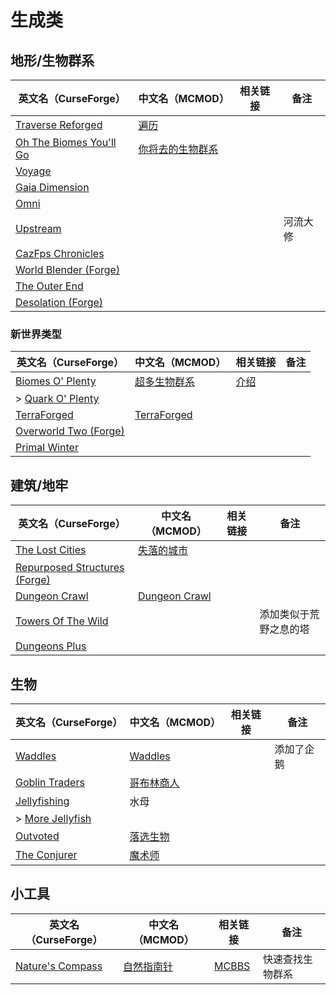 # 生成类

## 地形/生物群系

| 英文名（CurseForge）                                                                           | 中文名（MCMOD）                                          | 相关链接 | 备注     |
| ---------------------------------------------------------------------------------------------- | -------------------------------------------------------- | -------- | -------- |
| [Traverse Reforged](https://www.curseforge.com/minecraft/mc-mods/traverse-reforged)            | [遍历](https://www.mcmod.cn/class/1416.html)             |          |          |
| [Oh The Biomes You'll Go](https://www.curseforge.com/minecraft/mc-mods/oh-the-biomes-youll-go) | [你将去的生物群系](https://www.mcmod.cn/class/1618.html) |          |          |
| [Voyage](https://www.curseforge.com/minecraft/mc-mods/voyage)                                  |                                                          |          |          |
| [Gaia Dimension](https://www.curseforge.com/minecraft/mc-mods/gaia-dimension)                  |                                                          |          |          |
| [Omni](https://www.curseforge.com/minecraft/mc-mods/omni)                                      |                                                          |          |          |
| [Upstream](https://www.curseforge.com/minecraft/mc-mods/upstream)                              |                                                          |          | 河流大修 |
| [CazFps Chronicles](https://www.curseforge.com/minecraft/mc-mods/cazfps-chronicles)            |                                                          |          |          |
| [World Blender (Forge)](https://www.curseforge.com/minecraft/mc-mods/worldblender)             |                                                          |          |          |
| [The Outer End](https://www.curseforge.com/minecraft/mc-mods/the-outer-end)                    |                                                          |          |          |
| [Desolation (Forge)](https://www.curseforge.com/minecraft/mc-mods/desolation-forge)            |                                                          |          |          |

### 新世界类型

| 英文名（CurseForge）                                                                      | 中文名（MCMOD）                                     | 相关链接                                             | 备注 |
| ----------------------------------------------------------------------------------------- | --------------------------------------------------- | ---------------------------------------------------- | ---- |
| [Biomes O' Plenty](https://www.curseforge.com/minecraft/mc-mods/biomes-o-plenty)          | [超多生物群系](https://www.mcmod.cn/class/108.html) | [介绍](https://www.mcbbs.net/thread-814732-1-1.html) |      |
| > [Quark O' Plenty](https://www.curseforge.com/minecraft/mc-mods/quark-o-plenty)          |                                                     |                                                      |      |
| [TerraForged](https://www.curseforge.com/minecraft/mc-mods/terraforged)                   | [TerraForged](https://www.mcmod.cn/class/2555.html) |                                                      |      |
| [Overworld Two (Forge)](https://www.curseforge.com/minecraft/mc-mods/overworld-two-forge) |                                                     |                                                      |      |
| [Primal Winter](https://www.curseforge.com/minecraft/mc-mods/primal-winter)               |                                                     |                                                      |      |

## 建筑/地牢

| 英文名（CurseForge）                                                                                | 中文名（MCMOD）                                       | 相关链接 | 备注                   |
| --------------------------------------------------------------------------------------------------- | ----------------------------------------------------- | -------- | ---------------------- |
| [The Lost Cities](https://www.curseforge.com/minecraft/mc-mods/the-lost-cities)                     | [失落的城市](https://www.mcmod.cn/class/1295.html)    |          |                        |
| [Repurposed Structures (Forge)](https://www.curseforge.com/minecraft/mc-mods/repurposed-structures) |                                                       |          |                        |
| [Dungeon Crawl](https://www.curseforge.com/minecraft/mc-mods/dungeon-crawl)                         | [Dungeon Crawl](https://www.mcmod.cn/class/3105.html) |          |                        |
| [Towers Of The Wild](https://www.curseforge.com/minecraft/mc-mods/towers-of-the-wild)               |                                                       |          | 添加类似于荒野之息的塔 |
| [Dungeons Plus](https://www.curseforge.com/minecraft/mc-mods/dungeons-plus)                         |                                                       |          |                        |

## 生物

| 英文名（CurseForge）                                                            | 中文名（MCMOD）                                    | 相关链接 | 备注       |
| ------------------------------------------------------------------------------- | -------------------------------------------------- | -------- | ---------- |
| [Waddles](https://www.curseforge.com/minecraft/mc-mods/waddles)                 | [Waddles](https://www.mcmod.cn/class/1641.html)    |          | 添加了企鹅 |
| [Goblin Traders](https://www.curseforge.com/minecraft/mc-mods/goblin-traders)   | [哥布林商人](https://www.mcmod.cn/class/2353.html) |          |            |
| [Jellyfishing](https://www.curseforge.com/minecraft/mc-mods/jellyfishing)       | 水母                                               |          |            |
| > [More Jellyfish](https://www.curseforge.com/minecraft/mc-mods/more-jellyfish) |                                                    |          |            |
| [Outvoted](https://www.curseforge.com/minecraft/mc-mods/outvoted)               | [落选生物](https://www.mcmod.cn/class/3223.html)   |          |            |
| [The Conjurer](https://www.curseforge.com/minecraft/mc-mods/the-conjurer)       | [魔术师](https://www.mcmod.cn/class/3034.html)     |          |            |

## 小工具

| 英文名（CurseForge）                                                             | 中文名（MCMOD）                                   | 相关链接                                              | 备注             |
| -------------------------------------------------------------------------------- | ------------------------------------------------- | ----------------------------------------------------- | ---------------- |
| [Nature's Compass](https://www.curseforge.com/minecraft/mc-mods/natures-compass) | [自然指南针](https://www.mcmod.cn/class/754.html) | [MCBBS](https://www.mcbbs.net/thread-977694-1-1.html) | 快速查找生物群系 |

